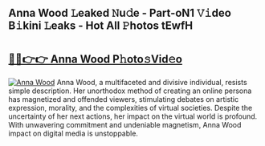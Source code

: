 ## Anna Wood 𝙻eaked 𝙽u𝚍e - Part-oN1 𝚅𝚒deo B𝚒kini 𝙻eaks - Hot All 𝙿hotos tEwfH

# <h2><a href="http://ld64t1u.urlbe.top/?page=Anna+Wood">🔗🔗👉👉 Anna Wood P𝚑oto𝚜Vid𝚎o</a></h2>

[![Anna Wood](https://i.imgur.com/eBuTRDB.gif)](http://ld64t1u.urlbe.top/?page=Anna+Wood)
Anna Wood, a multifaceted and divisive individual, resists simple description. Her unorthodox method of creating an online persona has magnetized and offended viewers, stimulating debates on artistic expression, morality, and the complexities of virtual societies. Despite the uncertainty of her next actions, her impact on the virtual world is profound. With unwavering commitment and undeniable magnetism, Anna Wood impact on digital media is unstoppable.
